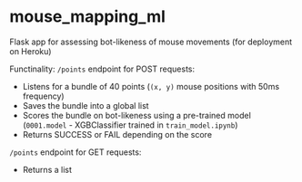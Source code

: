 # mouse_mapping_ml

Flask app for assessing bot-likeness of mouse movements (for deployment on Heroku)

Functinality:
`/points` endpoint for POST requests:
- Listens for a bundle of 40 points (`(x, y)` mouse positions with 50ms frequency)
- Saves the bundle into a global list
- Scores the bundle on bot-likeness using a pre-trained model (`0001.model` - XGBClassifier trained in `train_model.ipynb`)
- Returns SUCCESS or FAIL depending on the score

`/points` endpoint for GET requests:
- Returns a list 
